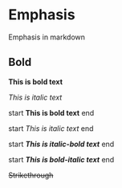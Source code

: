 # Emphasis

Emphasis in markdown

## Bold

**This is bold text**

_This is italic text_

start **This is bold text** end

start _This is italic text_ end

start _**This is italic-bold text**_ end

start **_This is bold-italic text_** end

~~Strikethrough~~
